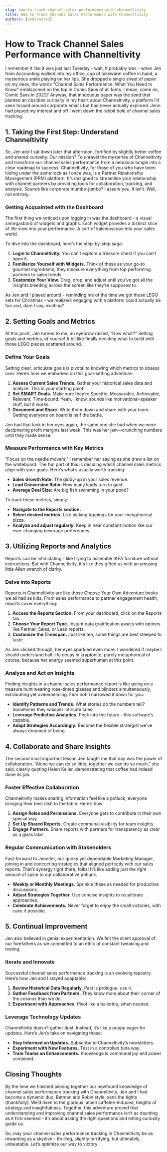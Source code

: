 ```yaml
---
slug: how-to-track-channel-sales-performance-with-channeltivity
title: How to Track Channel Sales Performance with Channeltivity
authors: [undirected]
---
```



# How to Track Channel Sales Performance with Channeltivity

I remember it like it was just last Tuesday - wait, it probably was - when Jen from Accounting walked into my office, cup of lukewarm coffee in hand, a mysterious smile playing on her lips. She dropped a single sheet of paper on my desk, the words "Channel Sales Performance: What You Need to Know" emblazoned on the top in Comic Sans of all fonts. I mean, come on, Comic Sans in 2023? Anyway, that innocuous paper was the seed that planted an obsidian curiosity in my heart about Channeltivity, a platform I’d seen tossed around corporate emails but had never actually explored. Jenn had piqued my interest and off I went down the rabbit hole of channel sales tracking.

## 1. Taking the First Step: Understand Channeltivity

So, Jen and I sat down later that afternoon, fortified by slightly better coffee and shared curiosity. Our mission? To unravel the mysteries of Channeltivity and transform our channel sales performance from a nebulous tangle into a clear roadmap to success. Channeltivity, for those of you who have been hiding under the same rock as I once was, is a Partner Relationship Management (PRM) platform. It’s designed to streamline your relationship with channel partners by providing tools for collaboration, tracking, and analysis. Sounds like corporate mumbo-jumbo? I assure you, it isn’t. Well, not entirely.

### Getting Acquainted with the Dashboard

The first thing we noticed upon logging in was the dashboard - a visual smorgasbord of widgets and graphs. Each widget provides a distinct slice of life view into your performance. A sort of kaleidoscope into your sales world.

To dive into the dashboard, here’s the step-by-step saga:

1. **Login to Channeltivity.** You can’t explore a treasure chest if you can’t open it.
2. **Familiarize Yourself with Widgets.** Think of these as your go-to gourmet ingredients; they measure everything from top performing partners to sales trends.
3. **Customize Your View.** Drag, drop, and adjust until you’ve got all the insights bleeding across the screen like they’re supposed to.

As Jen and I played around - reminding me of the time we got those LEGO sets for Christmas - we realized: engaging with a platform could actually be fun and, dare I say, exciting?

## 2. Setting Goals and Metrics

At this point, Jen turned to me, an eyebrow raised, “Now what?” Setting goals and metrics, of course! A bit like finally deciding what to build with those LEGO pieces scattered around.

### Define Your Goals

Setting clear, articulate goals is pivotal to knowing which metrics to obsess over. Here’s how we embarked on this goal-setting adventure:

1. **Assess Current Sales Trends.** Gather your historical sales data and analyze. This is your starting point.
2. **Set SMART Goals.** Make sure they’re Specific, Measurable, Achievable, Relevant, Time-bound. Yeah, I know, sounds like motivational-speaker stuff, but it works.
3. **Document and Share.** Write them down and share with your team. Getting everyone on board is half the battle.

Jen had that look in her eyes again, the same one she had when we were deciphering profit margins last week. This was her jam—crunching numbers until they made sense.

### Measure Performance with Key Metrics

“Focus on the needle movers,” I remember her saying as she drew a list on the whiteboard. The fun part of this is deciding which channel sales metrics align with your goals. Here’s what’s usually worth tracking:

- **Sales Growth Rate:** The giddy-up in your sales revenue.
- **Lead Conversion Ratio:** How many leads turn to gold.
- **Average Deal Size:** Are big fish swimming in your pond?

To track these metrics, simply:

- **Navigate to the Reports section.**
- **Select desired metrics.** Like picking toppings for your metaphorical pizza.
- **Analyze and adjust regularly.** Keep in near constant motion like our ever-changing beverage preferences.

## 3. Utilizing Reports and Analytics

Reports can be intimidating - like trying to assemble IKEA furniture without instructions. But with Channeltivity, it's like they gifted us with an amusing little Allen wrench of clarity.

### Delve into Reports

Reports in Channeltivity are like those Choose Your Own Adventure books we all had as kids. From sales performance to partner engagement health, reports cover everything:

1. **Access the Reports Section.** From your dashboard, click on the Reports tab.
2. **Choose Your Report Type.** Instant data gratification awaits with options like Partner, Sales, or Lead reports.
3. **Customize the Timespan.** Just like tea, some things are best steeped to taste.

As Jen clicked through, her eyes sparkled even more. I wondered if maybe I should understand half-life decay in kryptonite, purely metaphorical of course, because her energy seemed superhuman at this point.

### Analyze and Act on Insights

Finding insights in a channel sales performance report is like going on a treasure hunt wearing rose-tinted glasses and blinders simultaneously, exhilarating yet overwhelming. Fear not! I narrowed it down for you:

- **Identify Patterns and Trends.** What stories do the numbers tell? Sometimes they whisper intricate tales.
- **Leverage Predictive Analytics.** Peek into the future—this software’s capable.
- **Adapt Strategies Accordingly.** Become the flexible strategist we’ve always dreamed of being.

## 4. Collaborate and Share Insights

The second most important lesson Jen taught me that day was the power of collaboration. “Alone we can do so little; together we can do so much,” she said, clearly quoting Helen Keller, demonstrating that coffee had indeed done its job.

### Foster Effective Collaboration

Channeltivity makes sharing information feel like a potluck, everyone bringing their best dish to the table. Here’s how:

1. **Assign Roles and Permissions.** Everyone gets to contribute in their own special way.
2. **Set Up Shared Reports.** Create communal visibility for team insights.
3. **Engage Partners.** Share reports with partners for transparency as clear as a glass lake.

### Regular Communication with Stakeholders

Fast-forward to Jennifer, our quirky yet dependable Marketing Manager, joining in and concocting strategies that aligned perfectly with our sales reports. That’s synergy right there, folks! It’s like adding just the right amount of spice to our collaborative potluck.

- **Weekly or Monthly Meetings.** Sprinkle these as needed for productive discussions.
- **Adjust Strategies Together.** Use concise insights to recalibrate approaches.
- **Celebrate Achievements.** Never forget to enjoy the small victories, with cake if possible.

## 5. Continual Improvement

Jen also believed in genial experimentation. We felt the silent approval of our forefathers as we committed to an ethic of constant tweaking and testing.

### Iterate and Innovate

Successful channel sales performance tracking is an evolving tapestry. Here’s how Jen and I stayed adaptable:

1. **Review Historical Data Regularly.** Past is prologue, use it.
2. **Gather Feedback from Partners.** They know more about their corner of the cosmos than we do.
3. **Experiment with Approaches.** Pivot like a ballerina, when needed.

### Leverage Technology Updates

Channeltivity doesn’t gather dust. Instead, it’s like a puppy eager for updates. Here’s Jen’s take on navigating these:

- **Stay Informed on Updates.** Subscribe to Channeltivity’s newsletters.
- **Experiment with New Features.** Test in a controlled beta way.
- **Train Teams on Enhancements.** Knowledge is communal joy and power combined.

## Closing Thoughts

By the time we finished piecing together our newfound knowledge of channel sales performance tracking with Channeltivity, Jen and I had become a dynamic duo, Batman and Robin style, sans the tights (thankfully). We’d risen to the glorious, albeit caffeine-induced, heights of strategy and insightfulness. Together, this adventure proved that understanding and improving channel sales performance isn’t as daunting as it first seemed - it’s about asking the right questions and letting curiosity guide us. 

So, may your channel sales performance tracking in Channeltivity be as rewarding as a skydive - thrilling, slightly terrifying, but ultimately, unbeatable. Let’s optimize our way to victory.